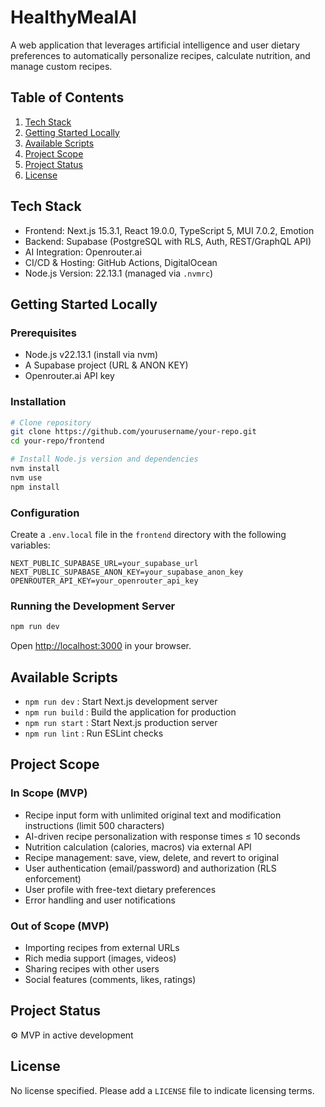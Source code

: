 # HealthyMealAI

A web application that leverages artificial intelligence and user dietary preferences to automatically personalize recipes, calculate nutrition, and manage custom recipes.

## Table of Contents
1. [Tech Stack](#tech-stack)
2. [Getting Started Locally](#getting-started-locally)
3. [Available Scripts](#available-scripts)
4. [Project Scope](#project-scope)
5. [Project Status](#project-status)
6. [License](#license)

## Tech Stack
- Frontend: Next.js 15.3.1, React 19.0.0, TypeScript 5, MUI 7.0.2, Emotion
- Backend: Supabase (PostgreSQL with RLS, Auth, REST/GraphQL API)
- AI Integration: Openrouter.ai
- CI/CD & Hosting: GitHub Actions, DigitalOcean
- Node.js Version: 22.13.1 (managed via `.nvmrc`)

## Getting Started Locally
### Prerequisites
- Node.js v22.13.1 (install via nvm)
- A Supabase project (URL & ANON KEY)
- Openrouter.ai API key

### Installation
```bash
# Clone repository
git clone https://github.com/yourusername/your-repo.git
cd your-repo/frontend

# Install Node.js version and dependencies
nvm install
nvm use
npm install
```

### Configuration
Create a `.env.local` file in the `frontend` directory with the following variables:
```dotenv
NEXT_PUBLIC_SUPABASE_URL=your_supabase_url
NEXT_PUBLIC_SUPABASE_ANON_KEY=your_supabase_anon_key
OPENROUTER_API_KEY=your_openrouter_api_key
```

### Running the Development Server
```bash
npm run dev
```
Open [http://localhost:3000](http://localhost:3000) in your browser.

## Available Scripts
- `npm run dev`   : Start Next.js development server
- `npm run build` : Build the application for production
- `npm run start` : Start Next.js production server
- `npm run lint`  : Run ESLint checks

## Project Scope
### In Scope (MVP)
- Recipe input form with unlimited original text and modification instructions (limit 500 characters)
- AI-driven recipe personalization with response times ≤ 10 seconds
- Nutrition calculation (calories, macros) via external API
- Recipe management: save, view, delete, and revert to original
- User authentication (email/password) and authorization (RLS enforcement)
- User profile with free-text dietary preferences
- Error handling and user notifications

### Out of Scope (MVP)
- Importing recipes from external URLs
- Rich media support (images, videos)
- Sharing recipes with other users
- Social features (comments, likes, ratings)

## Project Status
⚙️ MVP in active development

## License
No license specified. Please add a `LICENSE` file to indicate licensing terms.
